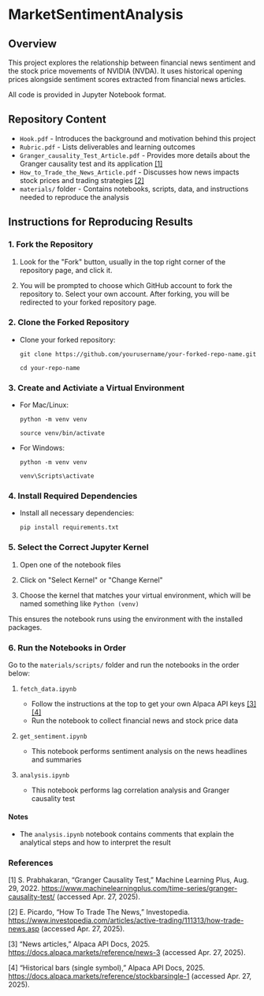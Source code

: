 # MarketSentimentAnalysis

## Overview

This project explores the relationship between financial news sentiment and the stock price movements of NVIDIA (NVDA). It uses historical opening prices alongside sentiment scores extracted from financial news articles.

All code is provided in Jupyter Notebook format.

## Repository Content

- `Hook.pdf` - Introduces the background and motivation behind this project
- `Rubric.pdf` - Lists deliverables and learning outcomes
- `Granger_causality_Test_Article.pdf` - Provides more details about the Granger causality test and its application [[1]](#1) 
- `How_to_Trade_the_News_Article.pdf` - Discusses how news impacts stock prices and trading strategies [[2]](#2)
- `materials/` folder - Contains notebooks, scripts, data, and instructions needed to reproduce the analysis

## Instructions for Reproducing Results

### 1. Fork the Repository

1. Look for the "Fork" button, usually in the top right corner of the repository page, and click it.

2. You will be prompted to choose which GitHub account to fork the repository to. Select your own account. After forking, you will be redirected to your forked repository page.

### 2. Clone the Forked Repository

- Clone your forked repository:

    `git clone https://github.com/yourusername/your-forked-repo-name.git`

    `cd your-repo-name`

### 3. Create and Activiate a Virtual Environment

- For Mac/Linux:

    `python -m venv venv`

    `source venv/bin/activate`

- For Windows:

    `python -m venv venv`

    `venv\Scripts\activate`

### 4. Install Required Dependencies

- Install all necessary dependencies:

    `pip install requirements.txt`

### 5. Select the Correct Jupyter Kernel

1. Open one of the notebook files

2. Click on "Select Kernel" or "Change Kernel"

3. Choose the kernel that matches your virtual environment, which will be named something like `Python (venv)`

This ensures the notebook runs using the environment with the installed packages.

### 6. Run the Notebooks in Order

Go to the `materials/scripts/` folder and run the notebooks in the order below:

1. `fetch_data.ipynb`
    - Follow the instructions at the top to get your own Alpaca API keys [[3]](#3)[[4]](#4)
    - Run the notebook to collect financial news and stock price data

2. `get_sentiment.ipynb`
    - This notebook performs sentiment analysis on the news headlines and summaries
    
3. `analysis.ipynb`
    - This notebook performs lag correlation analysis and Granger causality test

#### Notes
- The `analysis.ipynb` notebook contains comments that explain the analytical steps and how to interpret the result

### References

<a id="1">[1]</a> S. Prabhakaran, “Granger Causality Test,” Machine Learning Plus, Aug. 29, 2022. https://www.machinelearningplus.com/time-series/granger-causality-test/ (accessed Apr. 27, 2025).

<a id="2">[2]</a> E. Picardo, “How To Trade The News,” Investopedia. https://www.investopedia.com/articles/active-trading/111313/how-trade-news.asp (accessed Apr. 27, 2025).

<a id="3">[3]</a> “News articles,” Alpaca API Docs, 2025. https://docs.alpaca.markets/reference/news-3 (accessed Apr. 27, 2025).

<a id="4">[4]</a> “Historical bars (single symbol),” Alpaca API Docs, 2025. https://docs.alpaca.markets/reference/stockbarsingle-1 (accessed Apr. 27, 2025).
‌
